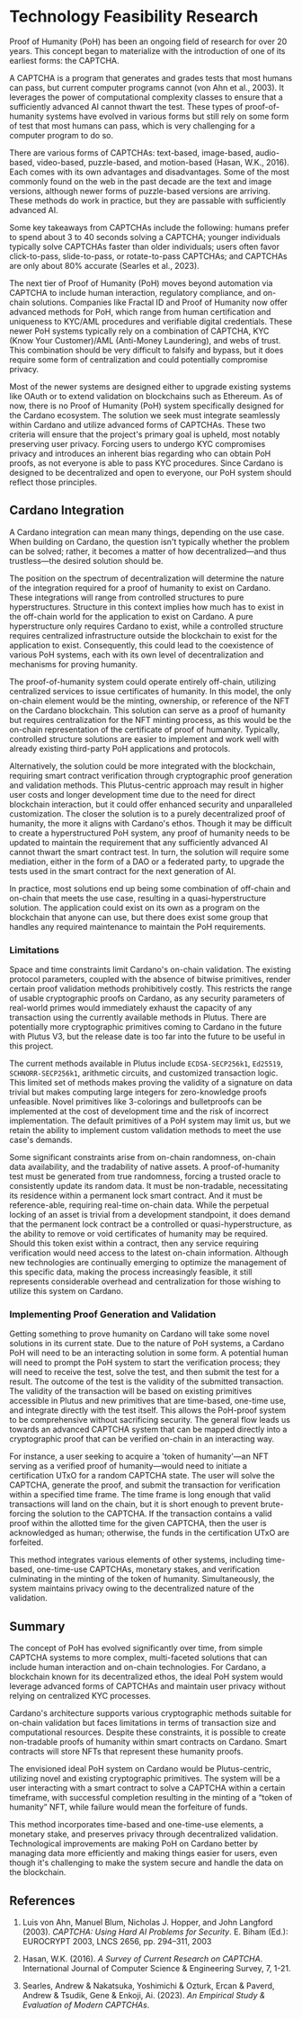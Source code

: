 # Technology Feasibility Research

Proof of Humanity (PoH) has been an ongoing field of research for over 20 years. This concept began to materialize with the introduction of one of its earliest forms: the CAPTCHA.

A CAPTCHA is a program that generates and grades tests that most humans can pass, but current computer programs cannot (von Ahn et al., 2003). It leverages the power of computational complexity classes to ensure that a sufficiently advanced AI cannot thwart the test. These types of proof-of-humanity systems have evolved in various forms but still rely on some form of test that most humans can pass, which is very challenging for a computer program to do so.

There are various forms of CAPTCHAs: text-based, image-based, audio-based, video-based, puzzle-based, and motion-based (Hasan, W.K., 2016). Each comes with its own advantages and disadvantages. Some of the most commonly found on the web in the past decade are the text and image versions, although newer forms of puzzle-based versions are arriving. These methods do work in practice, but they are passable with sufficiently advanced AI.

Some key takeaways from CAPTCHAs include the following: humans prefer to spend about 3 to 40 seconds solving a CAPTCHA; younger individuals typically solve CAPTCHAs faster than older individuals; users often favor click-to-pass, slide-to-pass, or rotate-to-pass CAPTCHAs; and CAPTCHAs are only about 80% accurate (Searles et al., 2023).

The next tier of Proof of Humanity (PoH) moves beyond automation via CAPTCHA to include human interaction, regulatory compliance, and on-chain solutions. Companies like Fractal ID and Proof of Humanity now offer advanced methods for PoH, which range from human certification and uniqueness to KYC/AML procedures and verifiable digital credentials. These newer PoH systems typically rely on a combination of CAPTCHA, KYC (Know Your Customer)/AML (Anti-Money Laundering), and webs of trust. This combination should be very difficult to falsify and bypass, but it does require some form of centralization and could potentially compromise privacy.

Most of the newer systems are designed either to upgrade existing systems like OAuth or to extend validation on blockchains such as Ethereum. As of now, there is no Proof of Humanity (PoH) system specifically designed for the Cardano ecosystem. The solution we seek must integrate seamlessly within Cardano and utilize advanced forms of CAPTCHAs. These two criteria will ensure that the project's primary goal is upheld, most notably preserving user privacy. Forcing users to undergo KYC compromises privacy and introduces an inherent bias regarding who can obtain PoH proofs, as not everyone is able to pass KYC procedures. Since Cardano is designed to be decentralized and open to everyone, our PoH system should reflect those principles.

## Cardano Integration

A Cardano integration can mean many things, depending on the use case. When building on Cardano, the question isn't typically whether the problem can be solved; rather, it becomes a matter of how decentralized—and thus trustless—the desired solution should be.

The position on the spectrum of decentralization will determine the nature of the integration required for a proof of humanity to exist on Cardano. These integrations will range from controlled structures to pure hyperstructures. Structure in this context implies how much has to exist in the off-chain world for the application to exist on Cardano. A pure hyperstructure only requires Cardano to exist, while a controlled structure requires centralized infrastructure outside the blockchain to exist for the application to exist. Consequently, this could lead to the coexistence of various PoH systems, each with its own level of decentralization and mechanisms for proving humanity.

The proof-of-humanity system could operate entirely off-chain, utilizing centralized services to issue certificates of humanity. In this model, the only on-chain element would be the minting, ownership, or reference of the NFT on the Cardano blockchain. This solution can serve as a proof of humanity but requires centralization for the NFT minting process, as this would be the on-chain representation of the certificate of proof of humanity. Typically, controlled structure solutions are easier to implement and work well with already existing third-party PoH applications and protocols.

Alternatively, the solution could be more integrated with the blockchain, requiring smart contract verification through cryptographic proof generation and validation methods. This Plutus-centric approach may result in higher user costs and longer development time due to the need for direct blockchain interaction, but it could offer enhanced security and unparalleled customization. The closer the solution is to a purely decentralized proof of humanity, the more it aligns with Cardano's ethos. Though it may be difficult to create a hyperstructured PoH system, any proof of humanity needs to be updated to maintain the requirement that any sufficiently advanced AI cannot thwart the smart contract test. In turn, the solution will require some mediation, either in the form of a DAO or a federated party, to upgrade the tests used in the smart contract for the next generation of AI.

In practice, most solutions end up being some combination of off-chain and on-chain that meets the use case, resulting in a quasi-hyperstructure solution. The application could exist on its own as a program on the blockchain that anyone can use, but there does exist some group that handles any required maintenance to maintain the PoH requirements.

### Limitations

Space and time constraints limit Cardano's on-chain validation. The existing protocol parameters, coupled with the absence of bitwise primitives, render certain proof validation methods prohibitively costly. This restricts the range of usable cryptographic proofs on Cardano, as any security parameters of real-world primes would immediately exhaust the capacity of any transaction using the currently available methods in Plutus. There are potentially more cryptographic primitives coming to Cardano in the future with Plutus V3, but the release date is too far into the future to be useful in this project.

The current methods available in Plutus include `ECDSA-SECP256k1`, `Ed25519`, `SCHNORR-SECP256k1`, arithmetic circuits, and customized transaction logic. This limited set of methods makes proving the validity of a signature on data trivial but makes computing large integers for zero-knowledge proofs unfeasible. Novel primitives like 3-colorings and bulletproofs can be implemented at the cost of development time and the risk of incorrect implementation. The default primitives of a PoH system may limit us, but we retain the ability to implement custom validation methods to meet the use case's demands.

Some significant constraints arise from on-chain randomness, on-chain data availability, and the tradability of native assets. A proof-of-humanity test must be generated from true randomness, forcing a trusted oracle to consistently update its random data. It must be non-tradable, necessitating its residence within a permanent lock smart contract. And it must be reference-able, requiring real-time on-chain data. While the perpetual locking of an asset is trivial from a development standpoint, it does demand that the permanent lock contract be a controlled or quasi-hyperstructure, as the ability to remove or void certificates of humanity may be required. Should this token exist within a contract, then any service requiring verification would need access to the latest on-chain information. Although new technologies are continually emerging to optimize the management of this specific data, making the process increasingly feasible, it still represents considerable overhead and centralization for those wishing to utilize this system on Cardano.

### Implementing Proof Generation and Validation

Getting something to prove humanity on Cardano will take some novel solutions in its current state. Due to the nature of PoH systems, a Cardano PoH will need to be an interacting solution in some form. A potential human will need to prompt the PoH system to start the verification process; they will need to receive the test, solve the test, and then submit the test for a result. The outcome of the test is the validity of the submitted transaction. The validity of the transaction will be based on existing primitives accessible in Plutus and new primitives that are time-based, one-time use, and integrate directly with the test itself. This allows the PoH-proof system to be comprehensive without sacrificing security. The general flow leads us towards an advanced CAPTCHA system that can be mapped directly into a cryptographic proof that can be verified on-chain in an interacting way.

For instance, a user seeking to acquire a 'token of humanity'—an NFT serving as a verified proof of humanity—would need to initiate a certification UTxO for a random CAPTCHA state. The user will solve the CAPTCHA, generate the proof, and submit the transaction for verification within a specified time frame. The time frame is long enough that valid transactions will land on the chain, but it is short enough to prevent brute-forcing the solution to the CAPTCHA. If the transaction contains a valid proof within the allotted time for the given CAPTCHA, then the user is acknowledged as human; otherwise, the funds in the certification UTxO are forfeited.

This method integrates various elements of other systems, including time-based, one-time-use CAPTCHAs, monetary stakes, and verification culminating in the minting of the token of humanity. Simultaneously, the system maintains privacy owing to the decentralized nature of the validation.

## Summary

The concept of PoH has evolved significantly over time, from simple CAPTCHA systems to more complex, multi-faceted solutions that can include human interaction and on-chain technologies. For Cardano, a blockchain known for its decentralized ethos, the ideal PoH system would leverage advanced forms of CAPTCHAs and maintain user privacy without relying on centralized KYC processes.

Cardano's architecture supports various cryptographic methods suitable for on-chain validation but faces limitations in terms of transaction size and computational resources. Despite these constraints, it is possible to create non-tradable proofs of humanity within smart contracts on Cardano. Smart contracts will store NFTs that represent these humanity proofs.

The envisioned ideal PoH system on Cardano would be Plutus-centric, utilizing novel and existing cryptographic primitives. The system will be a user interacting with a smart contract to solve a CAPTCHA within a certain timeframe, with successful completion resulting in the minting of a “token of humanity” NFT, while failure would mean the forfeiture of funds.

This method incorporates time-based and one-time-use elements, a monetary stake, and preserves privacy through decentralized validation. Technological improvements are making PoH on Cardano better by managing data more efficiently and making things easier for users, even though it's challenging to make the system secure and handle the data on the blockchain.

## References

1. Luis von Ahn, Manuel Blum, Nicholas J. Hopper, and John Langford (2003). *CAPTCHA: Using Hard AI Problems for Security*. E. Biham (Ed.): EUROCRYPT 2003, LNCS 2656, pp. 294–311, 2003

2. Hasan, W.K. (2016). *A Survey of Current Research on CAPTCHA*. International Journal of Computer Science & Engineering Survey, 7, 1-21.

3. Searles, Andrew & Nakatsuka, Yoshimichi & Ozturk, Ercan & Paverd, Andrew & Tsudik, Gene & Enkoji, Ai. (2023). *An Empirical Study & Evaluation of Modern CAPTCHAs*. 